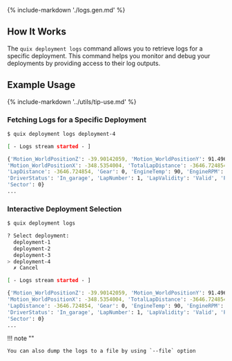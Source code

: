 {% include-markdown './logs.gen.md' %}


## How It Works

The `quix deployment logs` command allows you to retrieve logs for a specific deployment. This command helps you monitor and debug your deployments by providing access to their log outputs.

## Example Usage

{% include-markdown '../utils/tip-use.md' %}

### Fetching Logs for a Specific Deployment

```bash
$ quix deployment logs deployment-4

[ - Logs stream started - ]

{'Motion_WorldPositionZ': -39.90142059, 'Motion_WorldPositionY': 91.49635314941406,
'Motion_WorldPositionX': -348.5354004, 'TotalLapDistance': -3646.724854, 'Steer': 0.0, 'Speed': 0,
'LapDistance': -3646.724854, 'Gear': 0, 'EngineTemp': 90, 'EngineRPM': 3503, 'Brake': 0.0,
'DriverStatus': 'In_garage', 'LapNumber': 1, 'LapValidity': 'Valid', 'PitStatus': 'Pitting',
'Sector': 0}
...
```


### Interactive Deployment Selection

```bash
$ quix deployment logs

? Select deployment:
  deployment-1
  deployment-2
  deployment-3
> deployment-4
  ✗ Cancel

[ - Logs stream started - ]

{'Motion_WorldPositionZ': -39.90142059, 'Motion_WorldPositionY': 91.49635314941406,
'Motion_WorldPositionX': -348.5354004, 'TotalLapDistance': -3646.724854, 'Steer': 0.0, 'Speed': 0,
'LapDistance': -3646.724854, 'Gear': 0, 'EngineTemp': 90, 'EngineRPM': 3503, 'Brake': 0.0,
'DriverStatus': 'In_garage', 'LapNumber': 1, 'LapValidity': 'Valid', 'PitStatus': 'Pitting',
'Sector': 0}
...
```

!!! note ""

    You can also dump the logs to a file by using `--file` option
